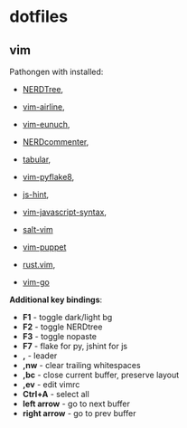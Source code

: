 dotfiles
========

vim
------
Pathongen with installed:

 - [NERDTree](https://github.com/scrooloose/nerdtree.git),
 - [vim-airline](https://github.com/bling/vim-airline.git), 
 - [vim-eunuch](https://github.com/tpope/vim-eunuch.git),
 - [NERDcommenter](https://github.com/scrooloose/nerdcommenter.git),
 - [tabular](https://github.com/godlygeek/tabular.git),

 - [vim-pyflake8](https://github.com/nvie/vim-flake8.git),
 - [js-hint](https://github.com/Shutnik/jshint2.vim.git),

 - [vim-javascript-syntax](https://github.com/jelera/vim-javascript-syntax.git),
 - [salt-vim](https://github.com/saltstack/salt-vim)
 - [vim-puppet](https://github.com/rodjek/vim-puppet)
 - [rust.vim](https://github.com/wting/rust.vim.git),
 - [vim-go](https://github.com/fatih/vim-go.git)

**Additional key bindings**:

 - **F1** - toggle dark/light bg
 - **F2** - toggle NERDtree
 - **F3** - toggle nopaste
 - **F7** - flake for py, jshint for js
 - **,**  - leader
 - **,nw** - clear trailing whitespaces
 - **,bc**  - close current buffer, preserve layout
 - **,ev**  - edit vimrc
 - **Ctrl+A**  - select all
 - **left arrow** - go to next buffer
 - **right arrow** - go to prev buffer


  


